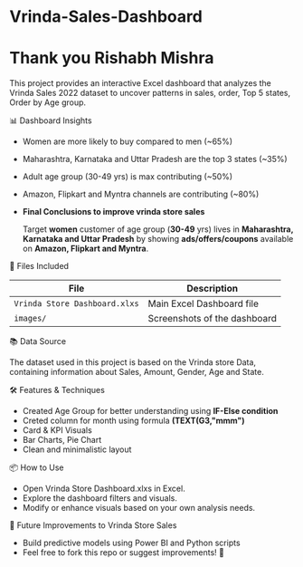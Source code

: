 # Vrinda-Sales-Dashboard 

# Thank you **Rishabh Mishra** 

This project provides an interactive Excel dashboard that analyzes the Vrinda Sales 2022 dataset to uncover patterns in sales, order, Top 5 states, Order by Age group.

📊 Dashboard Insights

- Women are more likely to buy compared to men (~65%)
- Maharashtra, Karnataka and Uttar Pradesh are the top 3 states (~35%)
- Adult age group (30-49 yrs) is max contributing (~50%)
- Amazon, Flipkart and Myntra channels are contributing (~80%)
  
- **Final Conclusions to improve vrinda store sales**
  
   Target **women** customer of age group (**30-49** yrs) lives in **Maharashtra, Karnataka and Uttar Pradesh** by showing **ads/offers/coupons** available on **Amazon, Flipkart and Myntra**.

📁 Files Included

| File                          | Description                                 |
|-------------------------------|---------------------------------------------|
| `Vrinda Store Dashboard.xlxs` | Main Excel Dashboard file                   |
| `images/`                     | Screenshots of the dashboard                |


📚 Data Source

The dataset used in this project is based on the Vrinda store Data, containing information about Sales, Amount, Gender, Age and State.

🛠 Features & Techniques

- Created Age Group for better understanding using **IF-Else condition**
- Creted column for month using formula **(TEXT(G3,"mmm")**
- Card & KPI Visuals
- Bar Charts, Pie Chart
- Clean and minimalistic layout

📦 How to Use

- Open Vrinda Store Dashboard.xlxs in Excel.
- Explore the dashboard filters and visuals.
- Modify or enhance visuals based on your own analysis needs.

🔧 Future Improvements to Vrinda Store Sales

- Build predictive models using Power BI and Python scripts
- Feel free to fork this repo or suggest improvements! 🧠
